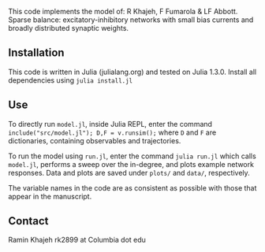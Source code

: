 This code implements the model of:
R Khajeh, F Fumarola & LF Abbott. Sparse balance: excitatory-inhibitory networks with small bias currents and broadly distributed synaptic weights.

## Installation
This code is written in Julia (julialang.org) and tested on Julia 1.3.0.
Install all dependencies using ```julia install.jl```

## Use
To directly run ```model.jl```, inside Julia REPL, enter the command
```include("src/model.jl"); D,F = v.runsim();``` where ```D``` and ```F``` are dictionaries, containing observables and trajectories.

To run the model using ```run.jl```, enter the command
```julia run.jl```
which calls ```model.jl```, performs a sweep over the in-degree, and plots example network responses. Data and plots are saved under ```plots/``` and ```data/```, respectively.

The variable names in the code are as consistent as possible with those that appear in the manuscript.

## Contact
Ramin Khajeh
rk2899 at Columbia dot edu
